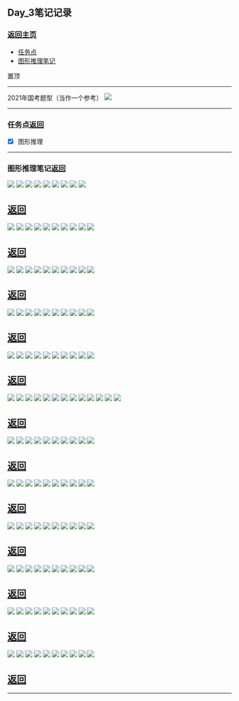 ## Day_3笔记记录

### [返回主页](https://github.com/MINNINS/CAU_2022/blob/main/README.md)

* [任务点](#task)
* [图形推理笔记](#note)
  
<span id="top">置顶</span>

----

2021年国考题型（当作一个参考）
<img src="./img/p1.png">


-----

### <span id="task">任务点</span>[返回](#top)

- [x] 图形推理
  
----


### <span id="note">图形推理笔记</span>[返回](#top)
<img src="./img/1.png">
<img src="./img/2.png">
<img src="./img/3.png">
<img src="./img/4.png">
<img src="./img/5.png">
<img src="./img/6.png">

<img src="./img/8.png">
<img src="./img/9.png">
<img src="./img/10.png">

## [返回](#top)

<img src="./img/11.png">
<img src="./img/12.png">
<img src="./img/13.png">
<img src="./img/14.png">
<img src="./img/15.png">
<img src="./img/16.png">
<img src="./img/17.png">
<img src="./img/18.png">
<img src="./img/19.png">
<img src="./img/20.png">

## [返回](#top)

<img src="./img/21.png">
<img src="./img/22.png">
<img src="./img/23.png">
<img src="./img/24.png">
<img src="./img/25.png">
<img src="./img/26.png">
<img src="./img/27.png">
<img src="./img/28.png">
<img src="./img/29.png">
<img src="./img/30.png">

## [返回](#top)

<img src="./img/31.png">
<img src="./img/32.png">
<img src="./img/33.png">
<img src="./img/34.png">
<img src="./img/35.png">
<img src="./img/36.png">
<img src="./img/37.png">
<img src="./img/38.png">
<img src="./img/39.png">
<img src="./img/40.png">

## [返回](#top)

<img src="./img/41.png">
<img src="./img/42.png">
<img src="./img/43.png">
<img src="./img/44.png">
<img src="./img/45.png">
<img src="./img/46.png">
<img src="./img/47.png">
<img src="./img/48.png">
<img src="./img/49.png">
<img src="./img/50.png">

## [返回](#top)

<img src="./img/51.png">
<img src="./img/52.png">
<img src="./img/53.png">
<img src="./img/54.png">
<img src="./img/55.png">
<img src="./img/56.png">
<img src="./img/57.png">
<img src="./img/58.png">
<img src="./img/59.png">
<img src="./img/60.png">

<img src="./img/61.png">
<img src="./img/62.png">
<img src="./img/63.png">


## [返回](#top)

<img src="./img/part2/1.png">
<img src="./img/part2/2.png">
<img src="./img/part2/3.png">
<img src="./img/part2/4.png">
<img src="./img/part2/5.png">
<img src="./img/part2/6.png">
<img src="./img/part2/7.png">
<img src="./img/part2/8.png">
<img src="./img/part2/9.png">
<img src="./img/part2/10.png">

## [返回](#top)

<img src="./img/part2/11.png">
<img src="./img/part2/12.png">
<img src="./img/part2/13.png">
<img src="./img/part2/14.png">
<img src="./img/part2/15.png">
<img src="./img/part2/16.png">
<img src="./img/part2/17.png">
<img src="./img/part2/18.png">
<img src="./img/part2/19.png">
<img src="./img/part2/20.png">

## [返回](#top)


<img src="./img/part2/21.png">
<img src="./img/part2/22.png">
<img src="./img/part2/23.png">
<img src="./img/part2/24.png">
<img src="./img/part2/25.png">
<img src="./img/part2/26.png">
<img src="./img/part2/27.png">
<img src="./img/part2/28.png">
<img src="./img/part2/29.png">
<img src="./img/part2/30.png">

## [返回](#top)

<img src="./img/part2/31.png">
<img src="./img/part2/32.png">
<img src="./img/part2/33.png">
<img src="./img/part2/34.png">
<img src="./img/part2/35.png">
<img src="./img/part2/36.png">
<img src="./img/part2/37.png">
<img src="./img/part2/38.png">
<img src="./img/part2/39.png">
<img src="./img/part2/40.png">


## [返回](#top)

<img src="./img/part2/41.png">
<img src="./img/part2/42.png">
<img src="./img/part2/43.png">
<img src="./img/part2/44.png">
<img src="./img/part2/45.png">
<img src="./img/part2/46.png">
<img src="./img/part2/47.png">
<img src="./img/part2/48.png">
<img src="./img/part2/49.png">
<img src="./img/part2/50.png">


## [返回](#top)

<img src="./img/part2/51.png">
<img src="./img/part2/52.png">
<img src="./img/part2/53.png">
<img src="./img/part2/54.png">
<img src="./img/part2/55.png">
<img src="./img/part2/56.png">
<img src="./img/part2/57.png">
<img src="./img/part2/58.png">
<img src="./img/part2/59.png">
<img src="./img/part2/60.png">

## [返回](#top)

----

